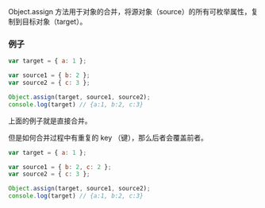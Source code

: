 Object.assign 方法用于对象的合并，将源对象（source）的所有可枚举属性，复制到目标对象（target）。


### 例子


```js
var target = { a: 1 };

var source1 = { b: 2 };
var source2 = { c: 3 };

Object.assign(target, source1, source2);
console.log(target) // {a:1, b:2, c:3}
```

上面的例子就是直接合并。

但是如何合并过程中有重复的 key （键），那么后者会覆盖前者。

```js
var target = { a: 1 };

var source1 = { b: 2, c: 2 };
var source2 = { c: 3 };

Object.assign(target, source1, source2);
console.log(target) // {a:1, b:2, c:3}
```

